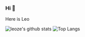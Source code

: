 ### Hi 👋
Here is Leo

![leoze's github stats](https://github-readme-stats.vercel.app/api?username=leozeli&theme=dark&show_icons=true)
![Top Langs](https://github-readme-stats.vercel.app/api/top-langs/?username=leozeli)

